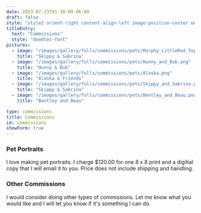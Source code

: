 ```yaml
---
date: 2023-07-23T01:10:09-06:00
draft: false
style: "style2 orient-right content-align-left image-position-center onscroll-image-fade-in"
titleEntry:
  text: "Commissions"
  style: "doodles-font"
pictures:
  - image: "/images/gallery/fulls/commissions/pets/Murphy_LittleRed_Topol.png"
    title: "Skippy & Sabrina"
  - image: "/images/gallery/fulls/commissions/pets/Hunny_and_Bub.png"
    title: "Hunny & Bub"
  - image: "/images/gallery/fulls/commissions/pets/Alaska.png"
    title: "Alaska & Friends"
  - image: "/images/gallery/fulls/commissions/pets/Skippy_and_Sabrina.png"
    title: "Skippy & Sabrina"
  - image: "/images/gallery/fulls/commissions/pets/Bentley_and_Beau.png"
    title: "Bentley and Beau"

type: commissions
title: Commissions
id: commissions
showForm: true
---
```


<section class="portraits">
  <h3 class="doodles-font">Pet Portraits</h3>
  <p>I love making pet portraits. I charge $120.00 for one  8 x 8 print and a digitial copy that I will email it to you. Price does not include shipping and handling.</p>

  <h3 class="doodles-font">Other Commissions</h3>
  <p>I would consider doing other types of commissions. Let me know what you would like and I will let you know if it's something I can do.</p>
</section>
